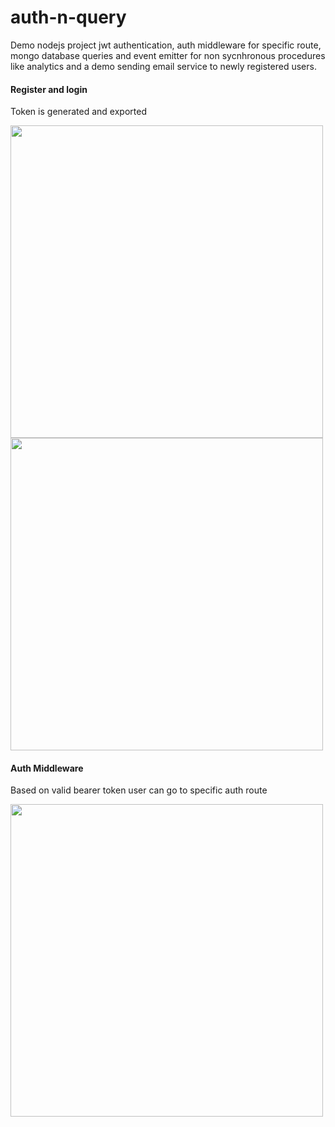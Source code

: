 # auth-n-query

Demo nodejs project jwt authentication, auth middleware for specific route, mongo database queries and event emitter for non sycnhronous procedures like analytics and a demo sending email service to newly registered users.


#### Register and login
Token is generated and exported
<p float="left">
<img src="https://github.com/athangk/rn-hook/blob/main/Capture_1_register.JPG" height="500">
<img src="https://github.com/athangk/rn-hook/blob/main/Capture_2_login.JPG" height="500">
</p>
  
#### Auth Middleware
Based on valid bearer token user can go to specific auth route
<p float="left">
<img src="https://github.com/athangk/rn-hook/blob/main/Capture_3_auth_middleware.JPG" height="500">
</p>
